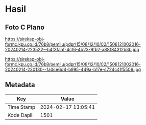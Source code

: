 # Hasil

## Foto C Plano

https://sirekap-obj-formc.kpu.go.id/76b8/pemilu/pdpr/15/08/12/10/02/1508121002016-20240214-223522--b4f3faaf-4c16-4b23-9fb2-a88f84312b3b.jpg

https://sirekap-obj-formc.kpu.go.id/76b8/pemilu/pdpr/15/08/12/10/02/1508121002016-20240214-230130--1a0ce6d4-b995-449a-b17e-c724c41f5509.jpg


## Metadata

| Key        | Value               |
| ---------- | ------------------- |
| Time Stamp | 2024-02-17 13:05:41 |
| Kode Dapil | 1501                |



